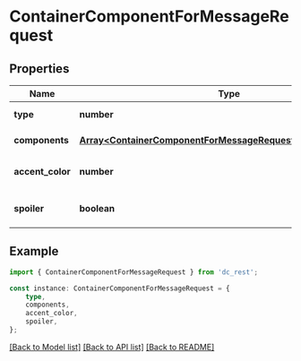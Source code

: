 # ContainerComponentForMessageRequest


## Properties

Name | Type | Description | Notes
------------ | ------------- | ------------- | -------------
**type** | **number** |  | [default to undefined]
**components** | [**Array&lt;ContainerComponentForMessageRequestComponentsInner&gt;**](ContainerComponentForMessageRequestComponentsInner.md) |  | [default to undefined]
**accent_color** | **number** |  | [optional] [default to undefined]
**spoiler** | **boolean** |  | [optional] [default to undefined]

## Example

```typescript
import { ContainerComponentForMessageRequest } from 'dc_rest';

const instance: ContainerComponentForMessageRequest = {
    type,
    components,
    accent_color,
    spoiler,
};
```

[[Back to Model list]](../README.md#documentation-for-models) [[Back to API list]](../README.md#documentation-for-api-endpoints) [[Back to README]](../README.md)
